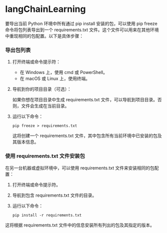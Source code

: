 # langChainLearning

要导出当前 Python 环境中所有通过 pip install 安装的包，可以使用 pip freeze 命令将包列表导出到一个 requirements.txt 文件。这个文件可以用来在其他环境中重现相同的包配置。以下是具体步骤：

### 导出包列表

1. 打开终端或命令提示符：

    - 在 Windows 上，使用 cmd 或 PowerShell。
    - 在 macOS 或 Linux 上，使用终端。

2. 导航到你的项目目录（可选）：

    如果你想在项目目录中生成 requirements.txt 文件，可以导航到项目目录。否则，文件会生成在当前目录。

3. 运行以下命令：

    ```pip freeze > requirements.txt```

    这将创建一个 requirements.txt 文件，其中包含所有当前环境中已安装的包及其版本信息。

### 使用 requirements.txt 文件安装包
在另一台机器或虚拟环境中，可以使用 requirements.txt 文件来安装相同的包配置：

1. 打开终端或命令提示符。
2. 导航到包含 requirements.txt 文件的目录。
3. 运行以下命令：

    ```pip install -r requirements.txt```

这将根据 requirements.txt 文件中的信息安装所有列出的包及其指定的版本。